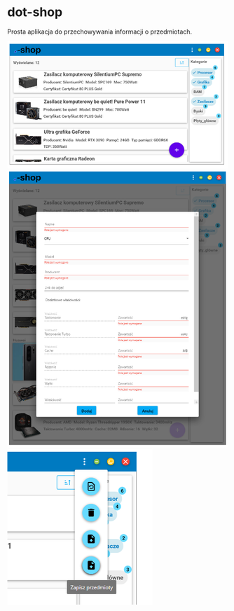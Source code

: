 # dot-shop
Prosta aplikacja do przechowywania informacji o przedmiotach.


<img src="https://github.com/MPenk/dot-shop/blob/master/img/główne%20okno.png" width="600">
<img src="https://github.com/MPenk/dot-shop/blob/master/img/dodawanie.png" width="600">
<img src="https://github.com/MPenk/dot-shop/blob/master/img/zapisywanie.png">
